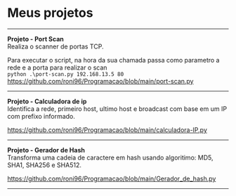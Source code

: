 # Meus projetos

---
**Projeto - Port Scan** <br>
Realiza o scanner de portas TCP. <br>

Para executar o script, na hora da sua chamada passa como parametro a rede e a porta para realizar o scan  
```python .\port-scan.py 192.168.13.5 80```  
https://github.com/roni96/Programacao/blob/main/port-scan.py

---
**Projeto - Calculadora de ip** <br>
Identifica a rede, primeiro host, ultimo host e broadcast com base em um IP com prefixo informado.
<br>

https://github.com/roni96/Programacao/blob/main/calculadora-IP.py

---
**Projeto - Gerador de Hash** <br>
Transforma uma cadeia de caractere em hash usando algoritimo: MD5, SHA1, SHA256 e SHA512.<br>

https://github.com/roni96/Programacao/blob/main/Gerador_de_hash.py

---
